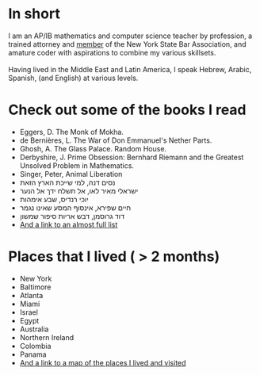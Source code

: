 
# In short

I am an AP/IB mathematics and computer science teacher by profession, a trained attorney and [member](https://iapps.courts.state.ny.us/attorneyservices/wicket/page/DetailsPage?3) of the New York State Bar Association, and amature coder with aspirations to combine my various skillsets. 
<br/><br/>
Having lived in the Middle East and Latin America, I speak Hebrew, Arabic, Spanish, (and English) at various levels. 



# Check out some of the books I read
- Eggers, D. The Monk of Mokha.
- de Bernières, L. The War of Don Emmanuel's Nether Parts.
- Ghosh, A. The Glass Palace. Random House.
- Derbyshire, J. Prime Obsession: Bernhard Riemann and the Greatest Unsolved Problem in Mathematics.
- Singer, Peter, Animal Liberation
- נסים דנה, למי שייכת הארץ הזאת
- ישראלי מאיר לאו, אל תשלח ידך אל הנער
- יוכי רנדיס, שבע אימהות
- חיים שפירא, אינסוף המסע שאינו נגמר
- דוד גרוסמן, דבש אריות סיפור שמשון
- [And a link to an almost full list](https://www.goodreads.com/user/show/18987015-ilan-grapel)


# Places that I lived ( > 2 months)

- New York
- Baltimore
- Atlanta
- Miami
- Israel
- Egypt
- Australia
- Northern Ireland
- Colombia
- Panama
- [And a link to a map of the places I lived and visited ](https://www.google.com/maps/d/u/0/edit?mid=1fSC45JHuEUo_3wVEstEqgozxUZ8ZZ44&ll=-1.2652579310428749%2C0&z=2)

